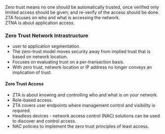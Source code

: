 Zero trust means no one should be automatically trusted, once verified only limited access should be given; and re-verify of the access should be done.  
ZTA focuses on who and what is accessing the network.  
ZTNA is about application access.  

### Zero Trust Network Intrastructure  
*  user to application segmentation.  
*  The zero-trust model moves security away from implied trust that is based on network location. 
*  Focuses on evaluating trust on a per-transaction basis.  
*  With zero trust, network location or IP address no longer conveys an implication of trust.  

#### Zero Trust Access  
*  ZTA is about knowing and controlling who and what is on your network.  
*  Role-based access.  
*  ZTA covers user endpoints where management control and visibility is required.  
*  Headless devices - network access control (NAC) solutions can be used to discover and control access.  
*  NAC policies to implement the zero trust principles of least access.  
